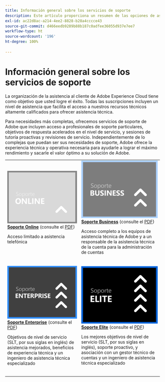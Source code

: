 ```yaml
---
title: Información general sobre los servicios de soporte
description: Este artículo proporciona un resumen de las opciones de asistencia al cliente de Adobe Experience Cloud. Estas opciones incluyen Online, Business, Enterprise y Elite.
exl-id: ac22d8ac-a214-4ee2-8828-b28a4cccce43
source-git-commit: d466eedb9289b88b187c0adfee36055d937e7ee7
workflow-type: ht
source-wordcount: '196'
ht-degree: 100%

---
```


# Información general sobre los servicios de soporte

La organización de la asistencia al cliente de Adobe Experience Cloud tiene como objetivo que usted logre el éxito. Todas las suscripciones incluyen un nivel de asistencia que facilita el acceso a nuestros recursos técnicos altamente calificados para ofrecer asistencia técnica.

Para necesidades más completas, ofrecemos servicios de soporte de Adobe que incluyen acceso a profesionales de soporte particulares, objetivos de respuesta acelerados en el nivel de servicio, y sesiones de tutoría proactivas y revisiones de servicio. Independientemente de lo complejas que puedan ser sus necesidades de soporte, Adobe ofrece la experiencia técnica y operativa necesaria para ayudarle a lograr el máximo rendimiento y sacarle el valor óptimo a su solución de Adobe.

<table style="table-layout:fixed">
<tr>
  <td>
    <a href="online.md">
    <img alt="Online" src="assets/OnlineSupportThumbnail.png"/>
    </a>
    <div>
    <a href="online.md"><strong>Soporte Online</strong></a> (consulte el <a href="assets/OnlineSupportDatasheet.pdf" target="_blank">PDF</a>)
    </div>
    <p>Acceso limitado a asistencia telefónica</p>
    <br>
  </td>
  <td>
    <a href="business.md">
      <img alt="Business" src="assets/BusinessSupportThumbnail.png">
    </a>
    <div>
    <a href="business.md"><strong>Soporte Business</strong></a> (consulte el <a href="assets/BusinessSupportDatasheet.pdf" target="_blank">PDF</a>)
    </div>
    <p>Acceso completo a los equipos de asistencia técnica de Adobe y a un responsable de la asistencia técnica de la cuenta para la administración de cuentas</p>
    <br>
  </td>
</tr>
<tr>
  <td>
    <a href="enterprise.md">
    <img alt="Enterprise" src="assets/EnterpriseSupportThumbnail.png"/>
    </a>
    <div>
    <a href="enterprise.md"><strong>Soporte Enterprise</strong></a> (consulte el <a href="assets/EnterpriseSupportDatasheet.pdf" target="_blank">PDF</a>)
    </div>
    <p>Objetivos de nivel de servicio (SLT, por sus siglas en inglés) de asistencia mejorados, beneficios de experiencia técnica y un ingeniero de asistencia técnica especializado</p>
    <br>
  </td>
  <td>
    <a href="elite.md">
      <img alt="Elite" src="assets/EliteSupportThumbnail.png">
    </a>
    <div>
    <a href="elite.md"><strong>Soporte Elite</strong></a> (consulte el <a href="assets/EliteSupportDatasheet.pdf" target="_blank">PDF</a>)
    </div>
    <p>Los mejores objetivos de nivel de servicio (SLT, por sus siglas en inglés), soporte proactivo, y asociación con un gestor técnico de cuentas y un ingeniero de asistencia técnica especializado</p>
    <br>
  </td>
</tr>
</table>

